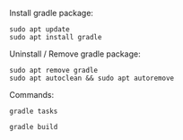 Install gradle package:
```
sudo apt update
sudo apt install gradle
```
 
Uninstall / Remove gradle package:

```
sudo apt remove gradle
sudo apt autoclean && sudo apt autoremove
```

Commands:
```
gradle tasks
```
```
gradle build
```
